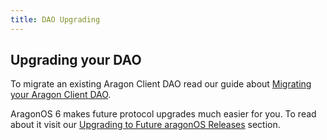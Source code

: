 ```yaml
---
title: DAO Upgrading
---
```


## Upgrading your DAO

To migrate an existing Aragon Client DAO read our guide about [Migrating your Aragon Client DAO](01-aragon-client-migration.md).

AragonOS 6 makes future protocol upgrades much easier for you. To read about it visit our [Upgrading to Future aragonOS Releases](02-protocol-upgrades.md) section.
